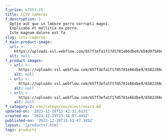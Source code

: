 ```yaml
---
f_price: 67651.25
title: CCTV cameras
f_description: |-
  Optio aut quo in labore porro corrupti magni.
  Explicabo et mollitia ea porro.
  Iste magnam dolore est fa
slug: cctv-cameras
f_main-product-image:
  url: >-
    https://uploads-ssl.webflow.com/657f3efa1f17d5781e66dbe9/658d9758b9114f8fc443fb51_cctv_image_banner_mobile.webp
  alt: null
f_product-images:
  - url: >-
      https://uploads-ssl.webflow.com/657f3efa1f17d5781e66dbe9/6582286d07007738c195b919_image17.jpeg
    alt: null
  - url: >-
      https://uploads-ssl.webflow.com/657f3efa1f17d5781e66dbe9/6582286d07007738c195b8e3_image4.jpeg
    alt: null
  - url: >-
      https://uploads-ssl.webflow.com/657f3efa1f17d5781e66dbe9/6582286e07007738c195b94b_image1.jpeg
    alt: null
f_category-2: cms/categories/electronics.md
updated-on: '2023-12-28T15:42:32.613Z'
created-on: '2023-12-19T23:34:07.445Z'
published-on: '2023-12-28T15:52:47.345Z'
layout: '[products].html'
tags: products
---
```



